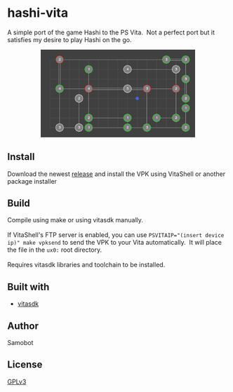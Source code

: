 # hashi-vita
A simple port of the game Hashi to the PS Vita.&nbsp; Not a perfect port but it satisfies my desire to play Hashi on the go.

<p align="center">
  <img src="https://raw.githubusercontent.com/samobot/hashi-vita/main/hashiscreenshot.png" width="70%" height="auto"/>
</p>

## Install
Download the newest [release](https://github.com/samobot/hashi-vita/releases) and install the VPK using VitaShell or another package installer

## Build
Compile using make or using vitasdk manually. \
\
If VitaShell's FTP server is enabled, you can use `PSVITAIP="(insert device ip)" make vpksend` to send the VPK to your Vita automatically.&nbsp; It will place the file in the `ux0:` root directory. \
\
Requires vitasdk libraries and toolchain to be installed.

## Built with
* [vitasdk](https://vitasdk.org/)

## Author
Samobot

## License
[GPLv3](https://www.gnu.org/licenses/gpl-3.0.txt)
